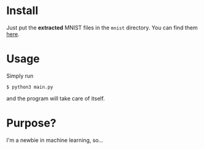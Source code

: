 # Install
Just put the **extracted** MNIST files in the `mnist` directory. You can find them [here](http://yann.lecun.com/exdb/mnist/).

# Usage
Simply run
```
$ python3 main.py
```
and the program will take care of itself.

# Purpose?
I'm a newbie in machine learning, so...